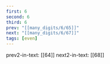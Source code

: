 ```yaml
---
first: 6
second: 6
third: 6
prev: "[[many_digits/6/65]]"
next: "[[many_digits/6/67]]"
tags: [even]
---
```

prev2-in-text: [[64]]
next2-in-text: [[68]]
